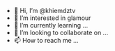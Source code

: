 - 👋 Hi, I’m @khiemdztv
- 👀 I’m interested in glamour
- 🌱 I’m currently learning ...
- 💞️ I’m looking to collaborate on ...
- 📫 How to reach me ...

<!---
khiemdztv/khiemdztv is a ✨ special ✨ repository because its `README.md` (this file) appears on your GitHub profile.
You can click the Preview link to take a look at your changes.
--->
